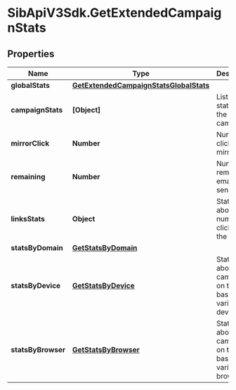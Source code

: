 # SibApiV3Sdk.GetExtendedCampaignStats

## Properties
Name | Type | Description | Notes
------------ | ------------- | ------------- | -------------
**globalStats** | [**GetExtendedCampaignStatsGlobalStats**](GetExtendedCampaignStatsGlobalStats.md) |  | 
**campaignStats** | **[Object]** | List-wise statistics of the campaign. | 
**mirrorClick** | **Number** | Number of clicks on mirror link | 
**remaining** | **Number** | Number of remaning emails to send | 
**linksStats** | **Object** | Statistics about the number of clicks for the links | 
**statsByDomain** | [**GetStatsByDomain**](GetStatsByDomain.md) |  | 
**statsByDevice** | [**GetStatsByDevice**](GetStatsByDevice.md) | Statistics about the campaign on the basis of various devices | 
**statsByBrowser** | [**GetStatsByBrowser**](GetStatsByBrowser.md) | Statistics about the campaign on the basis of various browsers | 


